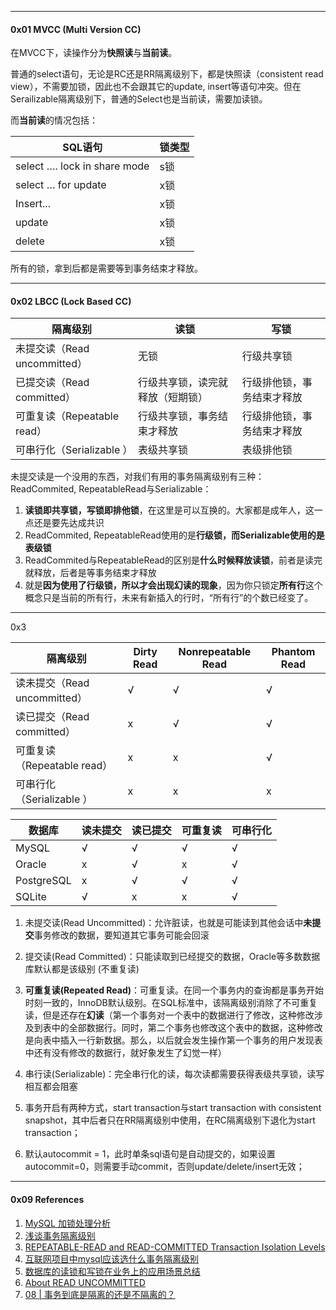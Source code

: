

---

#### 0x01  MVCC (Multi Version CC)



在MVCC下，读操作分为**快照读**与**当前读**。

普通的select语句，无论是RC还是RR隔离级别下，都是快照读（consistent read view），不需要加锁，因此也不会跟其它的update, insert等语句冲突。但在Serailizable隔离级别下，普通的Select也是当前读，需要加读锁。

而**当前读**的情况包括：

| SQL语句                      | 锁类型 |
| ---------------------------- | ------ |
| select …. lock in share mode | s锁    |
| select … for update          | x锁    |
| Insert...                    | x锁    |
| update                       | x锁    |
| delete                       | x锁    |

所有的锁，拿到后都是需要等到事务结束才释放。



----

#### 0x02 LBCC (Lock Based CC)



| 隔离级别                     | 读锁                             | 写锁                       |
| ---------------------------- | -------------------------------- | -------------------------- |
| 未提交读（Read uncommitted） | 无锁                             | 行级共享锁                 |
| 已提交读（Read committed）   | 行级共享锁，读完就释放（短期锁） | 行级排他锁，事务结束才释放 |
| 可重复读（Repeatable read）  | 行级共享锁，事务结束才释放       | 行级排他锁，事务结束才释放 |
| 可串行化（Serializable ）    | 表级共享锁                       | 表级排他锁                 |



未提交读是一个没用的东西，对我们有用的事务隔离级别有三种：ReadCommited, RepeatableRead与Serializable：

1. **读锁即共享锁，写锁即排他锁**，在这里是可以互换的。大家都是成年人，这一点还是要先达成共识
2. ReadCommited, RepeatableRead使用的是**行级锁，而Serializable使用的是表级锁**
3. ReadCommited与RepeatableRead的区别是**什么时候释放读锁**，前者是读完就释放，后者是等事务结束才释放
4. 就是**因为使用了行级锁，所以才会出现幻读的现象**，因为你只锁定**所有行**这个概念只是当前的所有行，未来有新插入的行时，“所有行”的个数已经变了。



----

0x3 

| 隔离级别                     | Dirty Read | Nonrepeatable Read | Phantom Read |
| ---------------------------- | ---------- | ------------------ | ------------ |
| 读未提交（Read uncommitted） | √          | √                  | √            |
| 读已提交（Read committed）   | x          | √                  | √            |
| 可重复读（Repeatable read）  | x          | x                  | √            |
| 可串行化（Serializable ）    | x          | x                  | x            |



| 数据库     | 读未提交 | 读已提交 | 可重复读 | 可串行化 |
| ---------- | -------- | -------- | -------- | -------- |
| MySQL      | √        | √        | √        | √        |
| Oracle     | x        | √        | x        | √        |
| PostgreSQL | x        | √        | √        | √        |
| SQLite     | √        | x        | x        | √        |



1. 未提交读(Read Uncommitted)：允许脏读，也就是可能读到其他会话中**未提交**事务修改的数据，要知道其它事务可能会回滚
2. 提交读(Read Committed)：只能读取到已经提交的数据，Oracle等多数数据库默认都是该级别 (不重复读)
3. **可重复读(Repeated Read)**：可重复读。在同一个事务内的查询都是事务开始时刻一致的，InnoDB默认级别。在SQL标准中，该隔离级别消除了不可重复读，但是还存在**幻读**（第一个事务对一个表中的数据进行了修改，这种修改涉及到表中的全部数据行。同时，第二个事务也修改这个表中的数据，这种修改是向表中插入一行新数据。那么，以后就会发生操作第一个事务的用户发现表中还有没有修改的数据行，就好象发生了幻觉一样）
4. 串行读(Serializable)：完全串行化的读，每次读都需要获得表级共享锁，读写相互都会阻塞



1. 事务开启有两种方式，start transaction与start transaction with consistent snapshot，其中后者只在RR隔离级别中使用，在RC隔离级别下退化为start transaction；
2. 默认autocommit = 1，此时单条sql语句是自动提交的，如果设置autocommit=0，则需要手动commit，否则update/delete/insert无效；



---

#### 0x09 References

1. [MySQL 加锁处理分析]([http://hedengcheng.com/?p=771](http://hedengcheng.com/?p=771))
2. [浅谈事务隔离级别](https://zhuanlan.zhihu.com/p/34742600)
3. [REPEATABLE-READ and READ-COMMITTED Transaction Isolation Levels](https://www.percona.com/blog/2012/08/28/differences-between-read-committed-and-repeatable-read-transaction-isolation-levels/)
4. [互联网项目中mysql应该选什么事务隔离级别](https://zhuanlan.zhihu.com/p/59061106)
5. [数据库的读锁和写锁在业务上的应用场景总结](https://www.cnblogs.com/itZhy/p/8417763.html)
6. [About READ UNCOMMITTED](https://falseisnotnull.wordpress.com/2018/02/06/about-read-uncommitted/)
7. [08 | 事务到底是隔离的还是不隔离的？](https://time.geekbang.org/column/article/70562)


